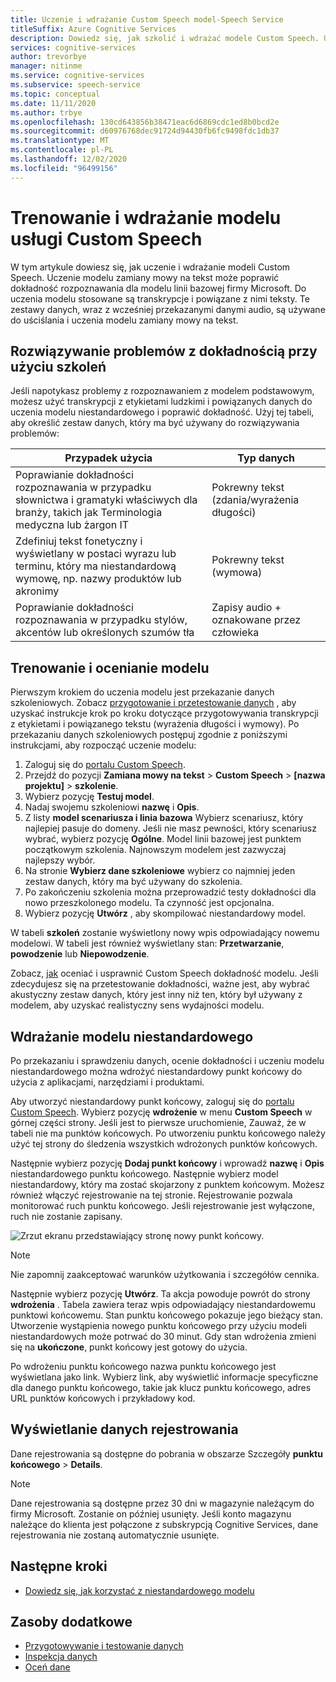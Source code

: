 ```yaml
---
title: Uczenie i wdrażanie Custom Speech model-Speech Service
titleSuffix: Azure Cognitive Services
description: Dowiedz się, jak szkolić i wdrażać modele Custom Speech. Uczenie modelu zamiany mowy na tekst może poprawić dokładność rozpoznawania dla modelu linii bazowej firmy Microsoft lub modelu niestandardowego.
services: cognitive-services
author: trevorbye
manager: nitinme
ms.service: cognitive-services
ms.subservice: speech-service
ms.topic: conceptual
ms.date: 11/11/2020
ms.author: trbye
ms.openlocfilehash: 130cd643856b38471eac6d6869cdc1ed8b0bcd2e
ms.sourcegitcommit: d60976768dec91724d94430fb6fc9498fdc1db37
ms.translationtype: MT
ms.contentlocale: pl-PL
ms.lasthandoff: 12/02/2020
ms.locfileid: "96499156"
---
```

# <a name="train-and-deploy-a-custom-speech-model"></a>Trenowanie i wdrażanie modelu usługi Custom Speech

W tym artykule dowiesz się, jak uczenie i wdrażanie modeli Custom Speech. Uczenie modelu zamiany mowy na tekst może poprawić dokładność rozpoznawania dla modelu linii bazowej firmy Microsoft. Do uczenia modelu stosowane są transkrypcje i powiązane z nimi teksty. Te zestawy danych, wraz z wcześniej przekazanymi danymi audio, są używane do uściślania i uczenia modelu zamiany mowy na tekst.

## <a name="use-training-to-resolve-accuracy-problems"></a>Rozwiązywanie problemów z dokładnością przy użyciu szkoleń

Jeśli napotykasz problemy z rozpoznawaniem z modelem podstawowym, możesz użyć transkrypcji z etykietami ludzkimi i powiązanych danych do uczenia modelu niestandardowego i poprawić dokładność. Użyj tej tabeli, aby określić zestaw danych, który ma być używany do rozwiązywania problemów:

| Przypadek użycia | Typ danych |
| -------- | --------- |
| Poprawianie dokładności rozpoznawania w przypadku słownictwa i gramatyki właściwych dla branży, takich jak Terminologia medyczna lub żargon IT | Pokrewny tekst (zdania/wyrażenia długości) |
| Zdefiniuj tekst fonetyczny i wyświetlany w postaci wyrazu lub terminu, który ma niestandardową wymowę, np. nazwy produktów lub akronimy | Pokrewny tekst (wymowa) |
| Poprawianie dokładności rozpoznawania w przypadku stylów, akcentów lub określonych szumów tła | Zapisy audio + oznakowane przez człowieka |

## <a name="train-and-evaluate-a-model"></a>Trenowanie i ocenianie modelu

Pierwszym krokiem do uczenia modelu jest przekazanie danych szkoleniowych. Zobacz [przygotowanie i przetestowanie danych](./how-to-custom-speech-test-and-train.md) , aby uzyskać instrukcje krok po kroku dotyczące przygotowywania transkrypcji z etykietami i powiązanego tekstu (wyrażenia długości i wymowy). Po przekazaniu danych szkoleniowych postępuj zgodnie z poniższymi instrukcjami, aby rozpocząć uczenie modelu:

1. Zaloguj się do [portalu Custom Speech](https://speech.microsoft.com/customspeech).
2. Przejdź do pozycji **Zamiana mowy na tekst**  >  **Custom Speech**  >  **[nazwa projektu]**  >  **szkolenie**.
3. Wybierz pozycję **Testuj model**.
4. Nadaj swojemu szkoleniowi **nazwę** i **Opis**.
5. Z listy **model scenariusza i linia bazowa** Wybierz scenariusz, który najlepiej pasuje do domeny. Jeśli nie masz pewności, który scenariusz wybrać, wybierz pozycję **Ogólne**. Model linii bazowej jest punktem początkowym szkolenia. Najnowszym modelem jest zazwyczaj najlepszy wybór.
6. Na stronie **Wybierz dane szkoleniowe** wybierz co najmniej jeden zestaw danych, który ma być używany do szkolenia.
7. Po zakończeniu szkolenia można przeprowadzić testy dokładności dla nowo przeszkolonego modelu. Ta czynność jest opcjonalna.
8. Wybierz pozycję **Utwórz** , aby skompilować niestandardowy model.

W tabeli **szkoleń** zostanie wyświetlony nowy wpis odpowiadający nowemu modelowi. W tabeli jest również wyświetlany stan: **Przetwarzanie**, **powodzenie** lub **Niepowodzenie**.

Zobacz, [jak](how-to-custom-speech-evaluate-data.md) oceniać i usprawnić Custom Speech dokładność modelu. Jeśli zdecydujesz się na przetestowanie dokładności, ważne jest, aby wybrać akustyczny zestaw danych, który jest inny niż ten, który był używany z modelem, aby uzyskać realistyczny sens wydajności modelu.

## <a name="deploy-a-custom-model"></a>Wdrażanie modelu niestandardowego

Po przekazaniu i sprawdzeniu danych, ocenie dokładności i uczeniu modelu niestandardowego można wdrożyć niestandardowy punkt końcowy do użycia z aplikacjami, narzędziami i produktami. 

Aby utworzyć niestandardowy punkt końcowy, zaloguj się do [portalu Custom Speech](https://speech.microsoft.com/customspeech). Wybierz pozycję **wdrożenie** w menu **Custom Speech** w górnej części strony. Jeśli jest to pierwsze uruchomienie, Zauważ, że w tabeli nie ma punktów końcowych. Po utworzeniu punktu końcowego należy użyć tej strony do śledzenia wszystkich wdrożonych punktów końcowych.

Następnie wybierz pozycję **Dodaj punkt końcowy** i wprowadź **nazwę** i **Opis** niestandardowego punktu końcowego. Następnie wybierz model niestandardowy, który ma zostać skojarzony z punktem końcowym.  Możesz również włączyć rejestrowanie na tej stronie. Rejestrowanie pozwala monitorować ruch punktu końcowego. Jeśli rejestrowanie jest wyłączone, ruch nie zostanie zapisany.

![Zrzut ekranu przedstawiający stronę nowy punkt końcowy.](./media/custom-speech/custom-speech-deploy-model.png)

> [!NOTE]
> Nie zapomnij zaakceptować warunków użytkowania i szczegółów cennika.

Następnie wybierz pozycję **Utwórz**. Ta akcja powoduje powrót do strony **wdrożenia** . Tabela zawiera teraz wpis odpowiadający niestandardowemu punktowi końcowemu. Stan punktu końcowego pokazuje jego bieżący stan. Utworzenie wystąpienia nowego punktu końcowego przy użyciu modeli niestandardowych może potrwać do 30 minut. Gdy stan wdrożenia zmieni się na **ukończone**, punkt końcowy jest gotowy do użycia.

Po wdrożeniu punktu końcowego nazwa punktu końcowego jest wyświetlana jako link. Wybierz link, aby wyświetlić informacje specyficzne dla danego punktu końcowego, takie jak klucz punktu końcowego, adres URL punktów końcowych i przykładowy kod.

## <a name="view-logging-data"></a>Wyświetlanie danych rejestrowania

Dane rejestrowania są dostępne do pobrania w obszarze Szczegóły **punktu końcowego**  >  **Details**.
> [!NOTE]
>Dane rejestrowania są dostępne przez 30 dni w magazynie należącym do firmy Microsoft. Zostanie on później usunięty. Jeśli konto magazynu należące do klienta jest połączone z subskrypcją Cognitive Services, dane rejestrowania nie zostaną automatycznie usunięte.

## <a name="next-steps"></a>Następne kroki

* [Dowiedz się, jak korzystać z niestandardowego modelu](how-to-specify-source-language.md)

## <a name="additional-resources"></a>Zasoby dodatkowe

- [Przygotowywanie i testowanie danych](./how-to-custom-speech-test-and-train.md)
- [Inspekcja danych](how-to-custom-speech-inspect-data.md)
- [Oceń dane](how-to-custom-speech-evaluate-data.md)

